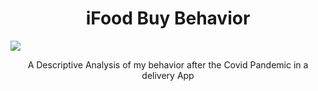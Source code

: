 <h1 align="center">iFood Buy Behavior</h1><img src="https://img.shields.io/badge/iFood-EA1D2C?style=for-the-badge&logo=ifood&logoColor=white"/>
  <p align="center">A Descriptive Analysis of my behavior after the Covid Pandemic in a delivery App</p>


